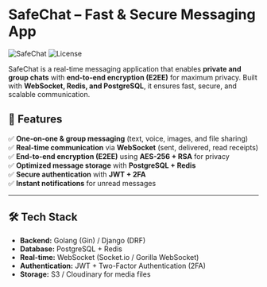 # SafeChat – Fast & Secure Messaging App

![SafeChat](https://img.shields.io/badge/Status-Development-orange.svg)
![License](https://img.shields.io/badge/License-MIT-blue.svg)

SafeChat is a real-time messaging application that enables **private and group chats** with **end-to-end encryption (E2EE)** for maximum privacy. Built with **WebSocket, Redis, and PostgreSQL**, it ensures fast, secure, and scalable communication.

## 🚀 Features

✅ **One-on-one & group messaging** (text, voice, images, and file sharing)  
✅ **Real-time communication** via **WebSocket** (sent, delivered, read receipts)  
✅ **End-to-end encryption (E2EE)** using **AES-256 + RSA** for privacy  
✅ **Optimized message storage** with **PostgreSQL + Redis**  
✅ **Secure authentication** with **JWT + 2FA**  
✅ **Instant notifications** for unread messages  

---

## 🛠 Tech Stack

- **Backend:** Golang (Gin) / Django (DRF)
- **Database:** PostgreSQL + Redis
- **Real-time:** WebSocket (Socket.io / Gorilla WebSocket)
- **Authentication:** JWT + Two-Factor Authentication (2FA)
- **Storage:** S3 / Cloudinary for media files
